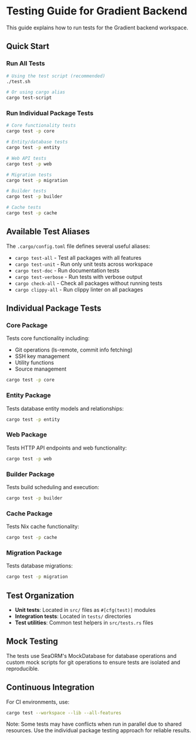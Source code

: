 # Testing Guide for Gradient Backend

This guide explains how to run tests for the Gradient backend workspace.

## Quick Start

### Run All Tests
```bash
# Using the test script (recommended)
./test.sh

# Or using cargo alias
cargo test-script
```

### Run Individual Package Tests
```bash
# Core functionality tests
cargo test -p core

# Entity/database tests  
cargo test -p entity

# Web API tests
cargo test -p web

# Migration tests
cargo test -p migration

# Builder tests
cargo test -p builder

# Cache tests
cargo test -p cache
```

## Available Test Aliases

The `.cargo/config.toml` file defines several useful aliases:

- `cargo test-all` - Test all packages with all features
- `cargo test-unit` - Run only unit tests across workspace
- `cargo test-doc` - Run documentation tests
- `cargo test-verbose` - Run tests with verbose output
- `cargo check-all` - Check all packages without running tests
- `cargo clippy-all` - Run clippy linter on all packages

## Individual Package Tests

### Core Package
Tests core functionality including:
- Git operations (ls-remote, commit info fetching)
- SSH key management
- Utility functions
- Source management

```bash
cargo test -p core
```

### Entity Package  
Tests database entity models and relationships:
```bash
cargo test -p entity
```

### Web Package
Tests HTTP API endpoints and web functionality:
```bash
cargo test -p web
```

### Builder Package
Tests build scheduling and execution:
```bash
cargo test -p builder
```

### Cache Package
Tests Nix cache functionality:
```bash
cargo test -p cache
```

### Migration Package
Tests database migrations:
```bash
cargo test -p migration
```

## Test Organization

- **Unit tests**: Located in `src/` files as `#[cfg(test)]` modules
- **Integration tests**: Located in `tests/` directories
- **Test utilities**: Common test helpers in `src/tests.rs` files

## Mock Testing

The tests use SeaORM's MockDatabase for database operations and custom mock scripts for git operations to ensure tests are isolated and reproducible.

## Continuous Integration

For CI environments, use:
```bash
cargo test --workspace --lib --all-features
```

Note: Some tests may have conflicts when run in parallel due to shared resources. Use the individual package testing approach for reliable results.